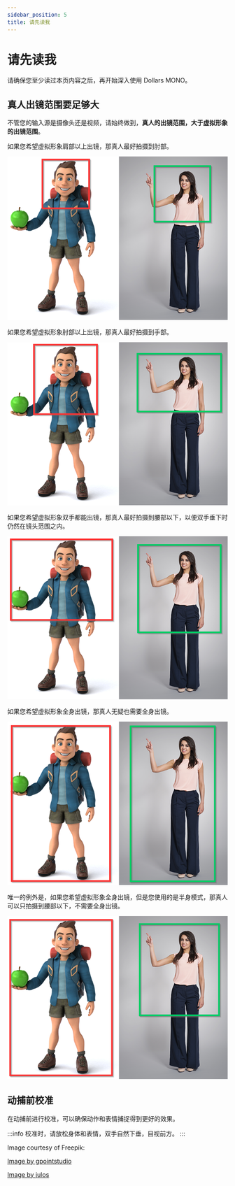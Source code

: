 ```yaml
---
sidebar_position: 5
title: 请先读我
---
```


# 请先读我

请确保您至少读过本页内容之后，再开始深入使用 Dollars MONO。

## 真人出镜范围要足够大

不管您的输入源是摄像头还是视频，请始终做到，**真人的出镜范围，大于虚拟形象的出镜范围**。

如果您希望虚拟形象肩部以上出镜，那真人最好拍摄到肘部。

![](../img/2023-10-20_21_13_48_1.png#center)

如果您希望虚拟形象肘部以上出镜，那真人最好拍摄到手部。

![](../img/2023-10-20_21_13_48_2.png#center)

如果您希望虚拟形象双手都能出镜，那真人最好拍摄到腰部以下，以便双手垂下时仍然在镜头范围之内。

![](../img/2023-10-20_21_13_48_3.png#center)

如果您希望虚拟形象全身出镜，那真人无疑也需要全身出镜。

![](../img/2023-10-20_21_13_48_4.png#center)

唯一的例外是，如果您希望虚拟形象全身出镜，但是您使用的是半身模式，那真人可以只拍摄到腰部以下，不需要全身出镜。

![](../img/2023-10-20_21_13_48_5.png#center)

## 动捕前校准

在动捕前进行校准，可以确保动作和表情捕捉得到更好的效果。

:::info
校准时，请放松身体和表情，双手自然下垂，目视前方。
:::

Image courtesy of Freepik:

[Image by gpointstudio](https://www.freepik.com/free-photo/fashionable-smiling-woman-showing-empty-copy-space_11342232.htm#page=3&query=short%20tall&position=38&from_view=search&track=ais) 

[Image by julos](https://www.freepik.com/free-photo/fun-illustration-3d-cartoon-backpacker_13789537.htm#page=3&query=character%20full%20body&position=10&from_view=search&track=ais)
